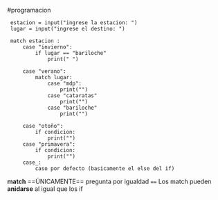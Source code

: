 #programacion 
```
 estacion = input("ingrese la estacion: ")
 lugar = input("ingrese el destino: ")

 match estacion : 
	 case "invierno":
		 if lugar == "bariloche"
			 print(" ")
	 
	 case "verano":
		 match lugar:
			 case "mdp":
				 print("")
			 case "cataratas"
				 print("")
			 case "bariloche"
				 print("")
				 
	 case "otoño":
		 if condicion:
			 print("")
	 case "primavera":
		 if condicion:
			 print("")
	 case_:
		 caso por defecto (basicamente el else del if)
```

**match** ==ÚNICAMENTE== pregunta por igualdad ``==``
Los match pueden **anidarse** al igual que los if
